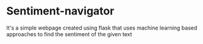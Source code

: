 # Sentiment-navigator
It's a simple webpage created using flask that uses machine learning based approaches to find the sentiment of the given text 
